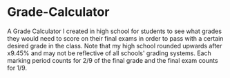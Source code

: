 # Grade-Calculator
A Grade Calculator I created in high school for students to see what grades they would need to score on their final exams in order to pass with a certain desired grade in the class. Note that my high school rounded upwards after x9.45% and may not be reflective of all schools' grading systems. Each marking period counts for 2/9 of the final grade and the final exam counts for 1/9.
